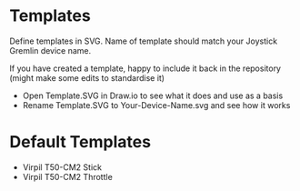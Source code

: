 # Templates

Define templates in SVG. Name of template should match your Joystick Gremlin device name.

If you have created a template, happy to include it back in the repository (might make some edits to standardise it)

- Open Template.SVG in Draw.io to see what it does and use as a basis
- Rename Template.SVG to Your-Device-Name.svg and see how it works

# Default Templates

- Virpil T50-CM2 Stick
- Virpil T50-CM2 Throttle
